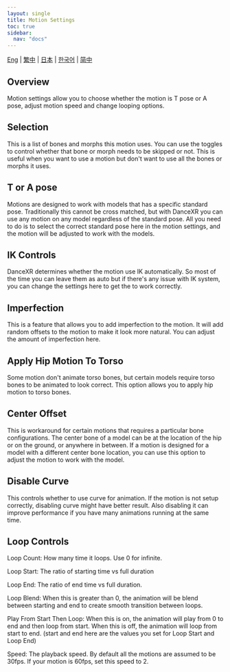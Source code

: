 ```yaml
---
layout: single
title: Motion Settings
toc: true
sidebar:
  nav: "docs"
---
```

[Eng](/dancexr/features/motion_settings) | [繁中](/tw/dancexr/features/motion_settings) | [日本](/jp/dancexr/features/motion_settings) | [한국어](/kr/dancexr/features/motion_settings) | [简中](/zh/dancexr/features/motion_settings)


## Overview
Motion settings allow you to choose whether the motion is T pose or A pose, adjust motion speed and change looping options. 

## Selection
This is a list of bones and morphs this motion uses. You can use the toggles to control whether that bone or morph needs to be skipped or not. This is useful when you want to use a motion but don't want to use all the bones or morphs it uses.

## T or A pose
Motions are designed to work with models that has a specific standard pose. Traditionally this cannot be cross matched, but with DanceXR you can use any motion on any model regardless of the standard pose. All you need to do is to select the correct standard pose here in the motion settings, and the motion will be adjusted to work with the models.

## IK Controls
DanceXR determines whether the motion use IK automatically. So most of the time you can leave them as auto but if there's any issue with IK system, you can change the settings here to get the to work correctly.

## Imperfection
This is a feature that allows you to add imperfection to the motion. It will add random offsets to the motion to make it look more natural. You can adjust the amount of imperfection here.

## Apply Hip Motion To Torso
Some motion don't animate torso bones, but certain models require torso bones to be animated to look correct. This option allows you to apply hip motion to torso bones.

## Center Offset
This is workaround for certain motions that requires a particular bone configurations. The center bone of a model can be at the location of the hip or on the ground, or anywhere in between. If a motion is designed for a model with a different center bone location, you can use this option to adjust the motion to work with the model.

## Disable Curve
This controls whether to use curve for animation. If the motion is not setup correctly, disabling curve might have better result. Also disabling it can improve performance if you have many animations running at the same time.

## Loop Controls
Loop Count: How many time it loops. Use 0 for infinite.

Loop Start: The ratio of starting time vs full duration

Loop End: The ratio of end time vs full duration.

Loop Blend: When this is greater than 0, the animation will be blend between starting and end to create smooth transition between loops.

Play From Start Then Loop: When this is on, the animation will play from 0 to end and then loop from start. When this is off, the animation will loop from start to end. (start and end here are the values you set for Loop Start and Loop End)

Speed: The playback speed. By default all the motions are assumed to be 30fps. If your motion is 60fps, set this speed to 2.

